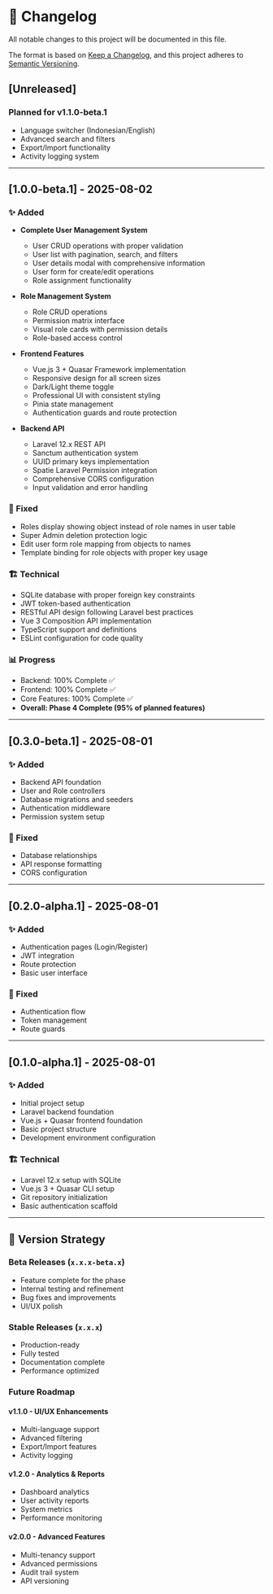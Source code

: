 # 📝 Changelog

All notable changes to this project will be documented in this file.

The format is based on [Keep a Changelog](https://keepachangelog.com/en/1.0.0/),
and this project adheres to [Semantic Versioning](https://semver.org/spec/v2.0.0.html).

## [Unreleased]
### Planned for v1.1.0-beta.1
- Language switcher (Indonesian/English)
- Advanced search and filters
- Export/Import functionality
- Activity logging system

---

## [1.0.0-beta.1] - 2025-08-02

### ✨ Added
- **Complete User Management System**
  - User CRUD operations with proper validation
  - User list with pagination, search, and filters
  - User details modal with comprehensive information
  - User form for create/edit operations
  - Role assignment functionality

- **Role Management System**
  - Role CRUD operations
  - Permission matrix interface
  - Visual role cards with permission details
  - Role-based access control

- **Frontend Features**
  - Vue.js 3 + Quasar Framework implementation
  - Responsive design for all screen sizes
  - Dark/Light theme toggle
  - Professional UI with consistent styling
  - Pinia state management
  - Authentication guards and route protection

- **Backend API**
  - Laravel 12.x REST API
  - Sanctum authentication system
  - UUID primary keys implementation
  - Spatie Laravel Permission integration
  - Comprehensive CORS configuration
  - Input validation and error handling

### 🔧 Fixed
- Roles display showing object instead of role names in user table
- Super Admin deletion protection logic
- Edit user form role mapping from objects to names
- Template binding for role objects with proper key usage

### 🏗️ Technical
- SQLite database with proper foreign key constraints
- JWT token-based authentication
- RESTful API design following Laravel best practices
- Vue 3 Composition API implementation
- TypeScript support and definitions
- ESLint configuration for code quality

### 📊 Progress
- Backend: 100% Complete ✅
- Frontend: 100% Complete ✅ 
- Core Features: 100% Complete ✅
- **Overall: Phase 4 Complete (95% of planned features)**

---

## [0.3.0-beta.1] - 2025-08-01

### ✨ Added
- Backend API foundation
- User and Role controllers
- Database migrations and seeders
- Authentication middleware
- Permission system setup

### 🔧 Fixed
- Database relationships
- API response formatting
- CORS configuration

---

## [0.2.0-alpha.1] - 2025-08-01

### ✨ Added
- Authentication pages (Login/Register)
- JWT integration
- Route protection
- Basic user interface

### 🔧 Fixed
- Authentication flow
- Token management
- Route guards

---

## [0.1.0-alpha.1] - 2025-08-01

### ✨ Added
- Initial project setup
- Laravel backend foundation
- Vue.js + Quasar frontend foundation
- Basic project structure
- Development environment configuration

### 🏗️ Technical
- Laravel 12.x setup with SQLite
- Vue.js 3 + Quasar CLI setup
- Git repository initialization
- Basic authentication scaffold

---

## 🎯 Version Strategy

### Beta Releases (`x.x.x-beta.x`)
- Feature complete for the phase
- Internal testing and refinement
- Bug fixes and improvements
- UI/UX polish

### Stable Releases (`x.x.x`)
- Production-ready
- Fully tested
- Documentation complete
- Performance optimized

### Future Roadmap

#### v1.1.0 - UI/UX Enhancements
- Multi-language support
- Advanced filtering
- Export/Import features
- Activity logging

#### v1.2.0 - Analytics & Reports
- Dashboard analytics
- User activity reports
- System metrics
- Performance monitoring

#### v2.0.0 - Advanced Features
- Multi-tenancy support
- Advanced permissions
- Audit trail system
- API versioning
